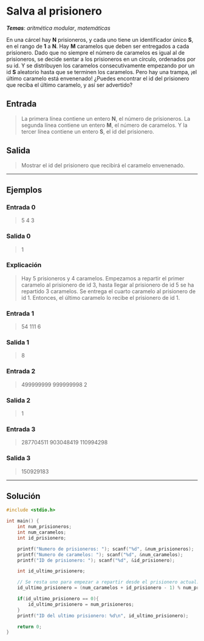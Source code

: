 # Salva al prisionero

_**Temas**_: _aritmética modular_, _matemáticas_

En una cárcel hay **N** prisioneros, y cada uno tiene un identificador único **S**, en el rango de **1** a **N**. Hay **M** caramelos que deben ser entregados a cada prisionero. Dado que no siempre el número de caramelos es igual al de prisioneros, se decide sentar a los prisioneros en un círculo, ordenados por su id. Y se distribuyen los caramelos consecutivamente empezando por un id **S** aleatorio hasta que se terminen los caramelos. Pero hay una trampa, ¡el último caramelo está envenenado! ¿Puedes encontrar el id del prisionero que reciba el último caramelo, y así ser advertido?

## Entrada

> La primera línea contiene un entero **N**, el número de prisioneros. La segunda línea contiene un entero **M**, el número de caramelos. Y la tercer línea contiene un entero **S**, el id del prisionero.

## Salida

> Mostrar el id del prisionero que recibirá el caramelo envenenado.

---

## Ejemplos

### Entrada 0

> 5
> 4
> 3

### Salida 0

> 1

### Explicación

> Hay 5 prisioneros y 4 caramelos. Empezamos a repartir el primer caramelo al prisionero de id 3, hasta llegar al prisionero de id 5 se ha repartido 3 caramelos. Se entrega el cuarto caramelo al prisionero de id 1. Entonces, el último caramelo lo recibe el prisionero de id 1.

### Entrada 1

> 54
> 111
> 6

### Salida 1

> 8

### Entrada 2

> 499999999
> 999999998
> 2

### Salida 2

> 1

### Entrada 3

> 287704511
> 903048419
> 110994298

### Salida 3

> 150929183

---

## Solución

```C
#include <stdio.h>

int main() {
    int num_prisioneros;
    int num_caramelos;
    int id_prisionero;

    printf("Numero de prisioneros: "); scanf("%d", &num_prisioneros);
    printf("Numero de caramelos: "); scanf("%d", &num_caramelos);
    printf("ID de prisionero: "); scanf("%d", &id_prisionero);

    int id_ultimo_prisionero;

    // Se resta uno para empezar a repartir desde el prisionero actual.
    id_ultimo_prisionero = (num_caramelos + id_prisionero - 1) % num_prisioneros;

    if(id_ultimo_prisionero == 0){
        id_ultimo_prisionero = num_prisioneros;
    }
    printf("ID del ultimo prisionero: %d\n", id_ultimo_prisionero);

    return 0;
}

```
